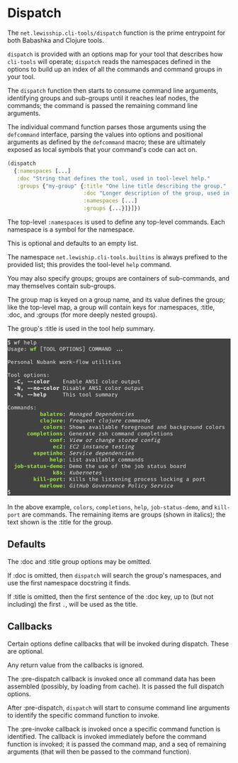 # Dispatch

The `net.lewisship.cli-tools/dispatch` function is the prime entrypoint for both Babashka and Clojure tools.

`dispatch` is provided with an options map for your tool that describes how `cli-tools` will operate; 
`dispatch` reads the namespaces defined in the options to build
up an index of all the commands and command groups in your tool.

The `dispatch` function then starts to consume command line arguments, identifying groups and sub-groups until
it reaches leaf nodes, the commands; the command is passed the remaining command line arguments.

The individual command function parses those arguments using the `defcommand` interface, parsing the values
into options and positional arguments as defined by the `defcommand` macro; these
are ultimately exposed as local symbols that your command's code can act on.



```clojure
(dispatch 
  {:namespaces [...]
   :doc "String that defines the tool, used in tool-level help."
   :groups {"my-group" {:title "One line title describing the group."
                        :doc "Longer description of the group, used in group-level help."
                        :namespaces [...]
                        :groups {...}]}]})
```

The top-level `:namespaces` is used to define any top-level commands.
Each namespace is a symbol for the namespace.

This is optional and defaults to an empty list.

The namespace `net.lewiship.cli-tools.builtins` is always prefixed to the provided list; this provides
the tool-level `help` command.

You may also specify groups; groups are containers of sub-commands, and may themselves contain sub-groups.

The group map is keyed on a group name, and its value defines the group; like the top-level map,
a group will contain keys for :namespaces, :title, :doc, and :groups (for more deeply nested groups).

The group's :title is used in the tool help summary.
 
![Top Level Help](images/top-level-help.png)                              

In the above example, `colors`, `completions`, `help`, `job-status-demo`, and `kill-port` are commands.
The remaining items are groups (shown in italics); the text shown is the :title for the group.

## Defaults
              
The :doc and :title group options may be omitted.

If :doc is omitted, then `dispatch` will search the group's namespaces, and use the first namespace docstring
it finds.

If :title is omitted, then the first sentence of the :doc key, up to (but not including) 
the first `.`, will be used as the title.

## Callbacks

Certain options define callbacks that will be invoked during dispatch.  These are optional.

Any return value from the callbacks is ignored.

The :pre-dispatch callback is invoked once all command data has been assembled (possibly, by loading from cache).
It is passed the full dispatch options. 

After :pre-dispatch, `dispatch` will start to consume command line arguments to identify the specific command function
to invoke.

The :pre-invoke callback is invoked once a specific command function is identified.
The callback is invoked immediately before the command function is invoked; it is passed the 
command map, and a seq of remaining arguments (that will then be passed to the command function).

